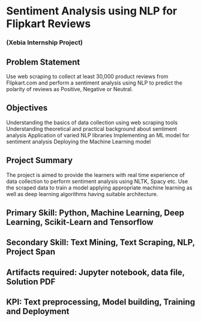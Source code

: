 # Sentiment Analysis using NLP for Flipkart Reviews
### (Xebia Internship Project)
## Problem Statement
Use web scraping to collect at least 30,000 product reviews from Flipkart.com and perform a sentiment analysis using NLP to predict the polarity of reviews as Positive, Negative or Neutral.
## Objectives
Understanding the basics of data collection using web scraping tools
Understanding theoretical and practical background about sentiment analysis
Application of varied NLP libraries
Implementing an ML model for sentiment analysis
Deploying the Machine Learning model
## Project Summary
The project is aimed to provide the learners with real time experience of data collection to perform sentiment analysis using NLTK, Spacy etc. Use the scraped data to train a model applying appropriate machine learning as well as deep learning algorithms having suitable architecture.
## Primary Skill: Python, Machine Learning, Deep Learning, Scikit-Learn and Tensorflow
## Secondary Skill: Text Mining, Text Scraping, NLP, Project Span
## Artifacts required: Jupyter notebook, data file, Solution PDF
## KPI: Text preprocessing, Model building, Training and Deployment

